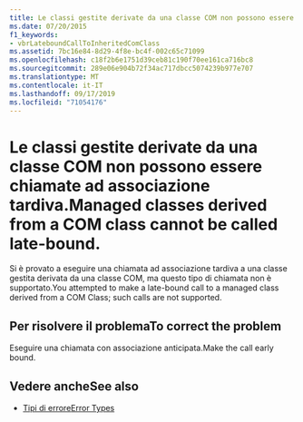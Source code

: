 ```yaml
---
title: Le classi gestite derivate da una classe COM non possono essere chiamate ad associazione tardiva.
ms.date: 07/20/2015
f1_keywords:
- vbrLateboundCallToInheritedComClass
ms.assetid: 7bc16e84-8d29-4f8e-bc4f-002c65c71099
ms.openlocfilehash: c18f2b6e1751d39ceb81c190f70ee161ca716bc8
ms.sourcegitcommit: 289e06e904b72f34ac717dbcc5074239b977e707
ms.translationtype: MT
ms.contentlocale: it-IT
ms.lasthandoff: 09/17/2019
ms.locfileid: "71054176"
---
```

# <a name="managed-classes-derived-from-a-com-class-cannot-be-called-late-bound"></a><span data-ttu-id="f4a0d-102">Le classi gestite derivate da una classe COM non possono essere chiamate ad associazione tardiva.</span><span class="sxs-lookup"><span data-stu-id="f4a0d-102">Managed classes derived from a COM class cannot be called late-bound.</span></span>

<span data-ttu-id="f4a0d-103">Si è provato a eseguire una chiamata ad associazione tardiva a una classe gestita derivata da una classe COM, ma questo tipo di chiamata non è supportato.</span><span class="sxs-lookup"><span data-stu-id="f4a0d-103">You attempted to make a late-bound call to a managed class derived from a COM Class; such calls are not supported.</span></span>

## <a name="to-correct-the-problem"></a><span data-ttu-id="f4a0d-104">Per risolvere il problema</span><span class="sxs-lookup"><span data-stu-id="f4a0d-104">To correct the problem</span></span>

<span data-ttu-id="f4a0d-105">Eseguire una chiamata con associazione anticipata.</span><span class="sxs-lookup"><span data-stu-id="f4a0d-105">Make the call early bound.</span></span>

## <a name="see-also"></a><span data-ttu-id="f4a0d-106">Vedere anche</span><span class="sxs-lookup"><span data-stu-id="f4a0d-106">See also</span></span>

- [<span data-ttu-id="f4a0d-107">Tipi di errore</span><span class="sxs-lookup"><span data-stu-id="f4a0d-107">Error Types</span></span>](../../visual-basic/programming-guide/language-features/error-types.md)
